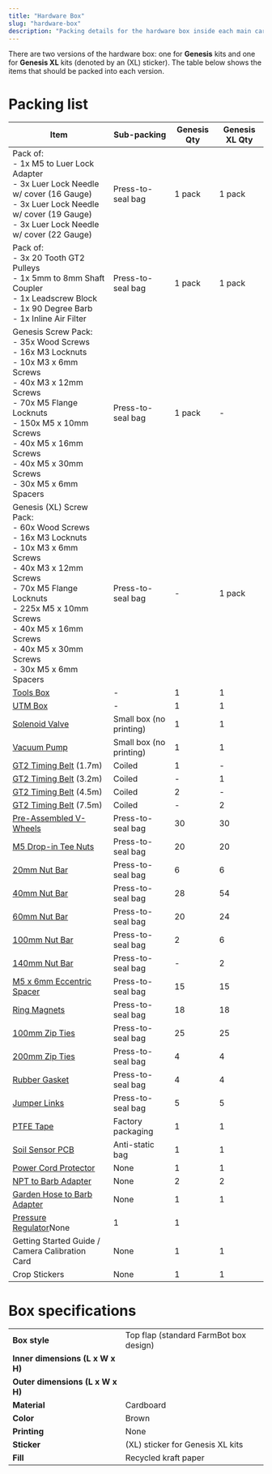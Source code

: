 ```yaml
---
title: "Hardware Box"
slug: "hardware-box"
description: "Packing details for the hardware box inside each main carton"
---
```


There are two versions of the hardware box: one for **Genesis** kits and one for **Genesis XL** kits (denoted by an (XL) sticker). The table below shows the items that should be packed into each version.

# Packing list

|Item|Sub-packing|Genesis Qty|Genesis XL Qty|
|----|-----------|-----------|--------------|
|Pack of:<br>- 1x M5 to Luer Lock Adapter<br>- 3x Luer Lock Needle w/ cover (16 Gauge)<br>- 3x Luer Lock Needle w/ cover (19 Gauge)<br>- 3x Luer Lock Needle w/ cover (22 Gauge)|Press-to-seal bag|1 pack|1 pack
|Pack of:<br>- 3x 20 Tooth GT2 Pulleys<br>- 1x 5mm to 8mm Shaft Coupler<br>- 1x Leadscrew Block<br>- 1x 90 Degree Barb<br>- 1x Inline Air Filter|Press-to-seal bag|1 pack|1 pack
|Genesis Screw Pack:<br>- 35x Wood Screws<br>- 16x M3 Locknuts<br>- 10x M3 x 6mm Screws<br>- 40x M3 x 12mm Screws<br>- 70x M5 Flange Locknuts<br>- 150x M5 x 10mm Screws<br>- 40x M5 x 16mm Screws<br>- 40x M5 x 30mm Screws<br>- 30x M5 x 6mm Spacers|Press-to-seal bag|1 pack|-
|Genesis (XL) Screw Pack:<br>- 60x Wood Screws<br>- 16x M3 Locknuts<br>- 10x M3 x 6mm Screws<br>- 40x M3 x 12mm Screws<br>- 70x M5 Flange Locknuts<br>- 225x M5 x 10mm Screws<br>- 40x M5 x 16mm Screws<br>- 40x M5 x 30mm Screws<br>- 30x M5 x 6mm Spacers|Press-to-seal bag|-|1 pack
|[Tools Box](tools-box.md)|-|1|1
|[UTM Box](utm-box.md)|-|1|1
|[Solenoid Valve](../../Extras/bom/electronics-and-wiring.md#solenoid-valve)|Small box (no printing)|1|1
|[Vacuum Pump](../../Extras/bom/electronics-and-wiring.md#vacuum-pump)|Small box (no printing)|1|1
|[GT2 Timing Belt](../../Extras/bom/drivetrain.md#gt2-timing-belt) (1.7m)|Coiled|1|-
|[GT2 Timing Belt](../../Extras/bom/drivetrain.md#gt2-timing-belt) (3.2m)|Coiled|-|1
|[GT2 Timing Belt](../../Extras/bom/drivetrain.md#gt2-timing-belt) (4.5m)|Coiled|2|-
|[GT2 Timing Belt](../../Extras/bom/drivetrain.md#gt2-timing-belt) (7.5m)|Coiled|-|2
|[Pre-Assembled V-Wheels](../pre-assembly/v-wheels.md)|Press-to-seal bag|30|30
|[M5 Drop-in Tee Nuts](../../Extras/bom/fasteners-and-hardware.md#tee-nuts)|Press-to-seal bag|20|20
|[20mm Nut Bar](../../Extras/bom/fasteners-and-hardware.md#20mm-nut-bar)|Press-to-seal bag|6|6
|[40mm Nut Bar](../../Extras/bom/fasteners-and-hardware.md#40mm-nut-bar)|Press-to-seal bag|28|54
|[60mm Nut Bar](../../Extras/bom/fasteners-and-hardware.md#60mm-nut-bar)|Press-to-seal bag|20|24
|[100mm Nut Bar](../../Extras/bom/fasteners-and-hardware.md#100mm-nut-bar)|Press-to-seal bag|2|6
|[140mm Nut Bar](../../Extras/bom/fasteners-and-hardware.md#140mm-nut-bar)|Press-to-seal bag|-|2
|[M5 x 6mm Eccentric Spacer](../../Extras/bom/fasteners-and-hardware.md#eccentric-spacers)|Press-to-seal bag|15|15
|[Ring Magnets](../../Extras/bom/fasteners-and-hardware.md#ring-magnets)|Press-to-seal bag|18|18
|[100mm Zip Ties](../../Extras/bom/fasteners-and-hardware.md#100mm-zip-ties)|Press-to-seal bag|25|25
|[200mm Zip Ties](../../Extras/bom/fasteners-and-hardware.md#200mm-zip-ties)|Press-to-seal bag|4|4
|[Rubber Gasket](../../Extras/bom/tubing.md#rubber-gasket)|Press-to-seal bag|4|4
|[Jumper Links](../../Extras/bom/electronics-and-wiring.md#jumper-link)|Press-to-seal bag|5|5
|[PTFE Tape](../../Extras/bom/tubing.md#ptfe-tape)|Factory packaging|1|1
|[Soil Sensor PCB](../../Extras/bom/electronics-and-wiring.md#soil-sensor-pcb)|Anti-static bag|1|1
|[Power Cord Protector](../../Extras/bom/electronics-and-wiring.md#power-cord-protector)|None|1|1
|[NPT to Barb Adapter](../../Extras/bom/tubing.md#npt-to-barb-adapter)|None|2|2
|[Garden Hose to Barb Adapter](../../Extras/bom/tubing.md#garden-hose-to-barb-adapter)|None|1|1
|[Pressure Regulator](../../Extras/bom/tubing.md#pressure-regulator)None|1|1
|Getting Started Guide / Camera Calibration Card|None|1|1
|Crop Stickers|None|1|1

# Box specifications

|                              |                              |
|------------------------------|------------------------------|
|**Box style**                 |Top flap (standard FarmBot box design)
|**Inner dimensions (L x W x H)**|
|**Outer dimensions (L x W x H)**|
|**Material**                  |Cardboard
|**Color**                     |Brown
|**Printing**                  |None
|**Sticker**                   |(XL) sticker for Genesis XL kits
|**Fill**                      |Recycled kraft paper

